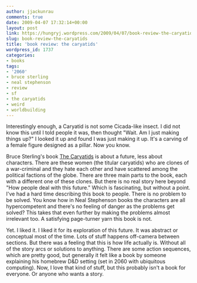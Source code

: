 ```yaml
---
author: jjackunrau
comments: true
date: 2009-04-07 17:32:14+00:00
layout: post
link: https://hungryj.wordpress.com/2009/04/07/book-review-the-caryatids/
slug: book-review-the-caryatids
title: 'book review: the caryatids'
wordpress_id: 1737
categories:
- books
tags:
- '2060'
- bruce sterling
- neal stephenson
- review
- sf
- the caryatids
- weird
- worldbuilding
---
```


Interestingly enough, a Caryatid is not some Cicada-like insect. I did not know this until I told people it was, then thought "Wait. Am I just making things up?" I looked it up and found I was just making it up. It's a carving of a female figure designed as a pillar. Now you know.

Bruce Sterling's book [The Caryatids](http://www.amazon.ca/Caryatids-Bruce-Sterling/dp/0345460626/) is about a future, less about characters. There are these women (the titular caryatids) who are clones of a war-criminal and they hate each other and have scattered among the political factions of the globe. There are three main parts to the book, each with a different one of these clones. But there is no real story here beyond "How people deal with this future." Which is fascinating, but without a point. I've had a hard time describing this book to people. There is no problem to be solved. You know how in Neal Stephenson books the characters are all hypercompetent and there's no feeling of danger as the problems get solved? This takes that even further by making the problems almost irrelevant too. A satisfying page-turner yarn this book is not.

Yet. I liked it. I liked it for its exploration of this future. It was abstract or conceptual most of the time. Lots of stuff happens off-camera between sections. But there was a feeling that this is how life actually is. Without all of the story arcs or solutions to anything. There are some action sequences, which are pretty good, but generally it felt like a book by someone explaining his homebrew D&D setting (set in 2060 with ubiquitous computing). Now, I love that kind of stuff, but this probably isn't a book for everyone. Or anyone who wants a story.
